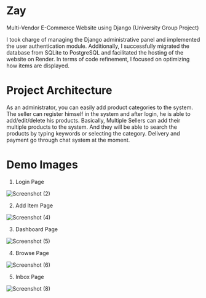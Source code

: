 # Zay

Multi-Vendor E-Commerce Website using Django (University Group Project)

I took charge of managing the Django administrative panel and implemented the user authentication module. Additionally, I successfully migrated the database from SQLite to PostgreSQL and facilitated the hosting of the website on Render. In terms of code refinement, I focused on optimizing how items are displayed.

# Project Architecture

As an administrator, you can easily add product categories to the system. The seller can register himself in the system and after login, he is able to add/edit/delete his products. Basically, Multiple Sellers can add their multiple products to the system. And they will be able to search the products by typing keywords or selecting the category. Delivery and payment go through chat system at the moment.

# Demo Images

1. Login Page

![Screenshot (2)](https://github.com/ShinMinKhant/Zay/assets/133580286/f89c6b74-1827-43bd-a29a-dc38f8e785fc)

2. Add Item Page

![Screenshot (4)](https://github.com/ShinMinKhant/Zay/assets/133580286/001c236f-11c2-4b90-93f5-b8769fc3a30e)

3. Dashboard Page

![Screenshot (5)](https://github.com/ShinMinKhant/Zay/assets/133580286/a8497c18-eebb-4150-b351-83948ad42d7b)

4. Browse Page

![Screenshot (6)](https://github.com/ShinMinKhant/Zay/assets/133580286/6a8f9973-8364-416e-bcf3-03b0abd9ccd3)

5. Inbox Page

![Screenshot (8)](https://github.com/ShinMinKhant/Zay/assets/133580286/4cb4b1b5-d440-47be-bfdc-af3b084872ef)





